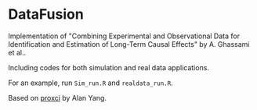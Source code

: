 # DataFusion
Implementation of "Combining Experimental and Observational Data for Identification and Estimation of Long-Term Causal Effects" by A. Ghassami et al..

Including codes for both simulation and real data applications.

For an example, run ```Sim_run.R``` and ```realdata_run.R```.

Based on [proxci](https://github.com/syanga/proxci) by Alan Yang.
